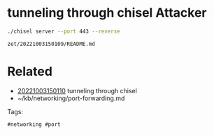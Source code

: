 # tunneling through chisel Attacker
```bash
./chisel server --port 443 --reverse
```

` zet/20221003150109/README.md `

# Related

- [20221003150110](/zet/20221003150110/README.md) tunneling through chisel
- ~/kb/networking/port-forwarding.md

Tags:

    #networking #port 
